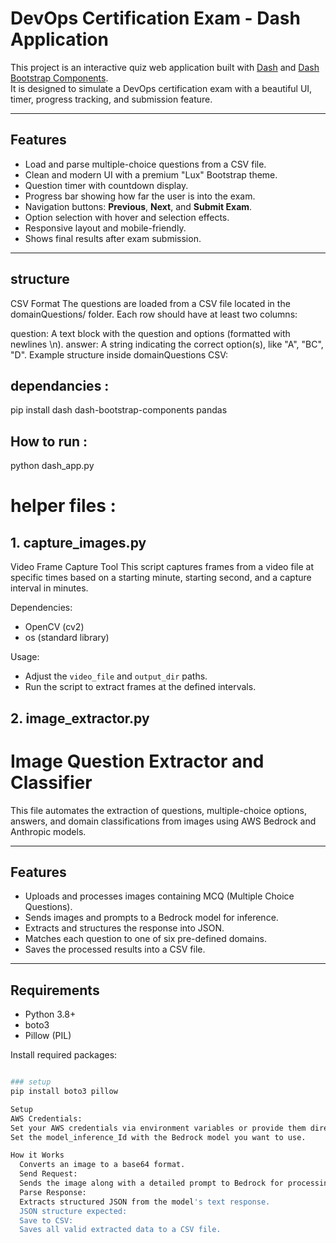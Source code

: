 # DevOps Certification Exam - Dash Application

This project is an interactive quiz web application built with [Dash](https://dash.plotly.com/) and [Dash Bootstrap Components](https://dash-bootstrap-components.opensource.faculty.ai/).  
It is designed to simulate a DevOps certification exam with a beautiful UI, timer, progress tracking, and submission feature.

---

## Features

- Load and parse multiple-choice questions from a CSV file.
- Clean and modern UI with a premium "Lux" Bootstrap theme.
- Question timer with countdown display.
- Progress bar showing how far the user is into the exam.
- Navigation buttons: **Previous**, **Next**, and **Submit Exam**.
- Option selection with hover and selection effects.
- Responsive layout and mobile-friendly.
- Shows final results after exam submission.

---
## structure 
CSV Format
The questions are loaded from a CSV file located in the domainQuestions/ folder.
Each row should have at least two columns:

question: A text block with the question and options (formatted with newlines \n).
answer: A string indicating the correct option(s), like "A", "BC", "D".
Example structure inside domainQuestions CSV:

## dependancies :
pip install dash dash-bootstrap-components pandas

## How to run :
python dash_app.py

# helper files :

## 1. capture_images.py
Video Frame Capture Tool
This script captures frames from a video file at specific times based on a starting minute, starting second, and a capture interval in minutes.

Dependencies:
- OpenCV (cv2)
- os (standard library)

Usage:
- Adjust the `video_file` and `output_dir` paths.
- Run the script to extract frames at the defined intervals.

## 2. image_extractor.py
# Image Question Extractor and Classifier

This file automates the extraction of questions, multiple-choice options, answers, and domain classifications from images using AWS Bedrock and Anthropic models.

---

## Features
- Uploads and processes images containing MCQ (Multiple Choice Questions).
- Sends images and prompts to a Bedrock model for inference.
- Extracts and structures the response into JSON.
- Matches each question to one of six pre-defined domains.
- Saves the processed results into a CSV file.

---

## Requirements
- Python 3.8+
- boto3
- Pillow (PIL)

Install required packages:
```bash

### setup 
pip install boto3 pillow

Setup
AWS Credentials:
Set your AWS credentials via environment variables or provide them directly in the script:
Set the model_inference_Id with the Bedrock model you want to use.

How it Works
  Converts an image to a base64 format.
  Send Request:
  Sends the image along with a detailed prompt to Bedrock for processing.
  Parse Response:
  Extracts structured JSON from the model's text response.
  JSON structure expected:
  Save to CSV:
  Saves all valid extracted data to a CSV file.
